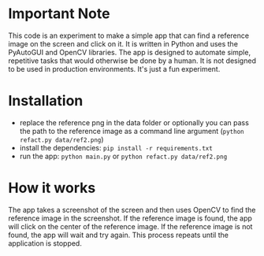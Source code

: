 # Important Note

This code is an experiment to make a simple app that can find a reference image on the screen and click on it. It is written in Python and uses the PyAutoGUI and OpenCV libraries. The app is designed to automate simple, repetitive tasks that would otherwise be done by a human. It is not designed to be used in production environments. It's just a fun experiment.

# Installation

- replace the reference png in the data folder or optionally you can pass the path to the reference image as a command line argument (`python refact.py data/ref2.png`)
- install the dependencies: `pip install -r requirements.txt`
- run the app: `python main.py` or `python refact.py data/ref2.png`

# How it works

The app takes a screenshot of the screen and then uses OpenCV to find the reference image in the screenshot. If the reference image is found, the app will click on the center of the reference image. If the reference image is not found, the app will wait and try again. This process repeats until the application is stopped.
